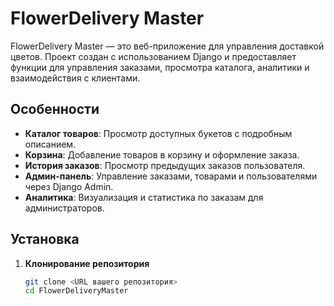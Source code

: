# FlowerDelivery Master

FlowerDelivery Master — это веб-приложение для управления доставкой цветов. Проект создан с использованием Django и предоставляет функции для управления заказами, просмотра каталога, аналитики и взаимодействия с клиентами.

## Особенности

- **Каталог товаров**: Просмотр доступных букетов с подробным описанием.
- **Корзина**: Добавление товаров в корзину и оформление заказа.
- **История заказов**: Просмотр предыдущих заказов пользователя.
- **Админ-панель**: Управление заказами, товарами и пользователями через Django Admin.
- **Аналитика**: Визуализация и статистика по заказам для администраторов.

## Установка

1. **Клонирование репозитория**
   ```bash
   git clone <URL вашего репозитория>
   cd FlowerDeliveryMaster
